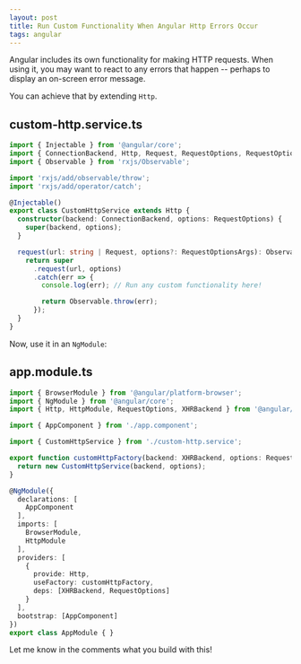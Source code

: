 ```yaml
---
layout: post
title: Run Custom Functionality When Angular Http Errors Occur
tags: angular
---
```


Angular includes its own functionality for making HTTP requests. When using it, you may want to react to any errors that happen -- perhaps to display an on-screen error message.

You can achieve that by extending `Http`.

## custom-http.service.ts

```typescript
import { Injectable } from '@angular/core';
import { ConnectionBackend, Http, Request, RequestOptions, RequestOptionsArgs, Response } from '@angular/http';
import { Observable } from 'rxjs/Observable';

import 'rxjs/add/observable/throw';
import 'rxjs/add/operator/catch';

@Injectable()
export class CustomHttpService extends Http {
  constructor(backend: ConnectionBackend, options: RequestOptions) {
    super(backend, options);
  }

  request(url: string | Request, options?: RequestOptionsArgs): Observable<Response> {
    return super
      .request(url, options)
      .catch(err => {
        console.log(err); // Run any custom functionality here!

        return Observable.throw(err);
      });
  }
}
```

Now, use it in an `NgModule`:

## app.module.ts

```typescript
import { BrowserModule } from '@angular/platform-browser';
import { NgModule } from '@angular/core';
import { Http, HttpModule, RequestOptions, XHRBackend } from '@angular/http';

import { AppComponent } from './app.component';

import { CustomHttpService } from './custom-http.service';

export function customHttpFactory(backend: XHRBackend, options: RequestOptions) {
  return new CustomHttpService(backend, options);
}

@NgModule({
  declarations: [
    AppComponent
  ],
  imports: [
    BrowserModule,
    HttpModule
  ],
  providers: [
    {
      provide: Http,
      useFactory: customHttpFactory,
      deps: [XHRBackend, RequestOptions]
    }
  ],
  bootstrap: [AppComponent]
})
export class AppModule { }
```

Let me know in the comments what you build with this!
